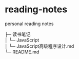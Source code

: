 # reading-notes
personal reading notes
         
├─ 读书笔记                       
│  └─ JavaScript              
│     └─ JavaScript高级程序设计.md  
└─ README.md                  
